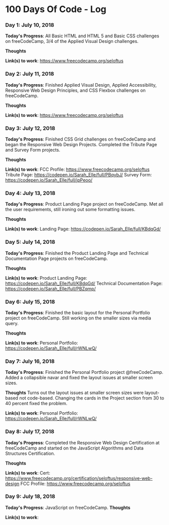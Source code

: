 # 100 Days Of Code - Log

### Day 1: July 10, 2018

**Today's Progress**: All Basic HTML and HTML 5 and Basic CSS challenges on freeCodeCamp, 3/4 of the Applied Visual Design challenges.

**Thoughts** 

**Link(s) to work**: https://www.freecodecamp.org/seloftus

### Day 2: July 11, 2018

**Today's Progress**: Finished Applied Visual Design, Applied Accessibility, Responsive Web Design Principles, and CSS Flexbox challenges on freeCodeCamp.

**Thoughts** 

**Link(s) to work**: https://www.freecodecamp.org/seloftus

### Day 3: July 12, 2018

**Today's Progress**: Finished CSS Grid challenges on freeCodeCamp and began the Responsive Web Design Projects. Completed the Tribute Page and Survey Form projects.

**Thoughts** 

**Link(s) to work**: FCC Profile: https://www.freecodecamp.org/seloftus
Tribute Page: https://codepen.io/Sarah_Elle/full/PBqybJ/
Survey Form: https://codepen.io/Sarah_Elle/full/jpPeoo/

### Day 4: July 13, 2018

**Today's Progress**: Product Landing Page project on freeCodeCamp. Met all the user requirements, still ironing out some formatting issues.

**Thoughts** 

**Link(s) to work**: Landing Page: https://codepen.io/Sarah_Elle/full/KBdqGd/

### Day 5: July 14, 2018

**Today's Progress**: Finished the Product Landing Page and Technical Documentation Page projects on freeCodeCamp.

**Thoughts** 

**Link(s) to work**: Product Landing Page: https://codepen.io/Sarah_Elle/full/KBdqGd/
Technical Documentation Page: https://codepen.io/Sarah_Elle/full/PBZqmp/

### Day 6: July 15, 2018

**Today's Progress**: Finished the basic layout for the Personal Portfolio project on freeCodeCamp. Still working on the smaller sizes via media query.

**Thoughts** 

**Link(s) to work**: Personal Portfolio: https://codepen.io/Sarah_Elle/full/rWNLwQ/

### Day 7: July 16, 2018

**Today's Progress**: Finished the Personal Portfolio project @freeCodeCamp. Added a collapsible navar and fixed the layout issues at smaller screen sizes.

**Thoughts** Turns out the layout issues at smaller screen sizes were layout-based not code-based. Changing the cards in the Project section from 30 to 40 percent fixed the problem.

**Link(s) to work**: Personal Portfolio: https://codepen.io/Sarah_Elle/full/rWNLwQ/

### Day 8: July 17, 2018

**Today's Progress**: Completed the Responsive Web Design Certification at freeCodeCamp and started on the JavaScript Algorithms and Data Structures Certification.

**Thoughts** 

**Link(s) to work**: Cert: https://www.freecodecamp.org/certification/seloftus/responsive-web-design
FCC Profile: https://www.freecodecamp.org/seloftus

### Day 9: July 18, 2018

**Today's Progress**: JavaScript on freeCodeCamp.
**Thoughts** 

**Link(s) to work**: 
